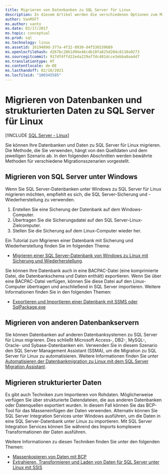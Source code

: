```yaml
---
title: Migrieren von Datenbanken zu SQL Server für Linux
description: In diesem Artikel werden die verschiedenen Optionen zum Migrieren von Datenbanken und Daten zu SQL Server für Linux beschrieben.
author: VanMSFT
ms.author: vanto
ms.date: 03/17/2017
ms.topic: conceptual
ms.prod: sql
ms.technology: linux
ms.assetid: 1619489d-377a-4f32-8930-d4f536539689
ms.openlocfilehash: d267bc2861d94e46cdb10fa825d204c8110a9273
ms.sourcegitcommit: 917df4ffd22e4a229af7dc481dcce3ebba0aa4d7
ms.translationtype: HT
ms.contentlocale: de-DE
ms.lasthandoff: 02/10/2021
ms.locfileid: "100345585"
---
```

# <a name="migrate-databases-and-structured-data-to-sql-server-on-linux"></a>Migrieren von Datenbanken und strukturierten Daten zu SQL Server für Linux 

[!INCLUDE [SQL Server - Linux](../includes/applies-to-version/sql-linux.md)]

Sie können Ihre Datenbanken und Daten zu SQL Server für Linux migrieren. Die Methode, die Sie verwenden, hängt von den Quelldaten und dem jeweiligen Szenario ab. In den folgenden Abschnitten werden bewährte Methoden für verschiedene Migrationsszenarien vorgestellt.

## <a name="migrate-from-sql-server-on-windows"></a>Migrieren von SQL Server unter Windows
Wenn Sie SQL Server-Datenbanken unter Windows zu SQL Server für Linux migrieren möchten, empfiehlt es sich, die SQL Server-Sicherung und -Wiederherstellung zu verwenden.

1. Erstellen Sie eine Sicherung der Datenbank auf dem Windows-Computer.
2. Übertragen Sie die Sicherungsdatei auf den SQL Server-Linux-Zielcomputer.
3. Stellen Sie die Sicherung auf dem Linux-Computer wieder her. 

Ein Tutorial zum Migrieren einer Datenbank mit Sicherung und Wiederherstellung finden Sie im folgenden Thema:

- [Migrieren einer SQL Server-Datenbank von Windows zu Linux mit Sicherung und Wiederherstellung](sql-server-linux-migrate-restore-database.md).

Sie können Ihre Datenbank auch in eine BACPAC-Datei (eine komprimierte Datei, die Datenbankschema und Daten enthält) exportieren. Wenn Sie über eine BACPAC-Datei verfügen, können Sie diese Datei auf den Linux-Computer übertragen und anschließend in SQL Server importieren. Weitere Informationen finden Sie in den folgenden Themen:

- [Exportieren und Importieren einer Datenbank mit SSMS oder SqlPackage.exe](sql-server-linux-migrate-ssms.md)

## <a name="migrate-from-other-database-servers"></a>Migrieren von anderen Datenbankservern
Sie können Datenbanken auf anderen Datenbanksystemen zu SQL Server für Linux migrieren. Dies schließt Microsoft Access-, DB2-, MySQL-, Oracle- und Sybase-Datenbanken ein. Verwenden Sie in diesem Szenario den SQL Server Management Assistant (SSMA), um die Migration zu SQL Server für Linux zu automatisieren. Weitere Informationen finden Sie unter [Automatisieren der Datenbankmigration zu Linux mit dem SQL Server Migration Assistant](sql-server-linux-migrate-ssma.md).  

## <a name="migrate-structured-data"></a>Migrieren strukturierter Daten
Es gibt auch Techniken zum Importieren von Rohdaten. Möglicherweise verfügen Sie über strukturierte Datendateien, die aus anderen Datenbanken oder Datenquellen exportiert wurden. In diesem Fall können Sie das BCP-Tool für das Masseneinfügen der Daten verwenden. Alternativ können Sie SQL Server Integration Services unter Windows ausführen, um die Daten in eine SQL Server-Datenbank unter Linux zu importieren. Mit SQL Server Integration Services können Sie während des Imports komplexere Transformationen der Daten ausführen. 

Weitere Informationen zu diesen Techniken finden Sie unter den folgenden Themen:

- [Massenkopieren von Daten mit BCP](sql-server-linux-migrate-bcp.md)
- [Extrahieren, Transformieren und Laden von Daten für SQL Server unter Linux mit SSIS](sql-server-linux-migrate-ssis.md) 
